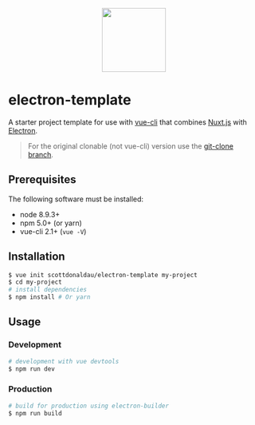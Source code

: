 <p align="center">
    <img width="128" src="https://raw.githubusercontent.com/nuxt-community/electron-template/master/template/static/icon.png">
</p>

# electron-template

A starter project template for use with [vue-cli](https://github.com/vuejs/vue-cli) that combines [Nuxt.js](https://github.com/nuxt/nuxt.js) with [Electron](https://electronjs.org/).

> For the original clonable (not vue-cli) version use the [git-clone branch](https://github.com/nuxt-community/electron-template/tree/git-clone).

## Prerequisites

The following software must be installed:
* node 8.9.3+
* npm 5.0+ (or yarn)
* vue-cli 2.1+ (`vue -V`)

## Installation

``` bash
$ vue init scottdonaldau/electron-template my-project  
$ cd my-project
# install dependencies
$ npm install # Or yarn
```

## Usage

### Development

``` bash
# development with vue devtools
$ npm run dev
```

### Production

``` bash
# build for production using electron-builder
$ npm run build
```
